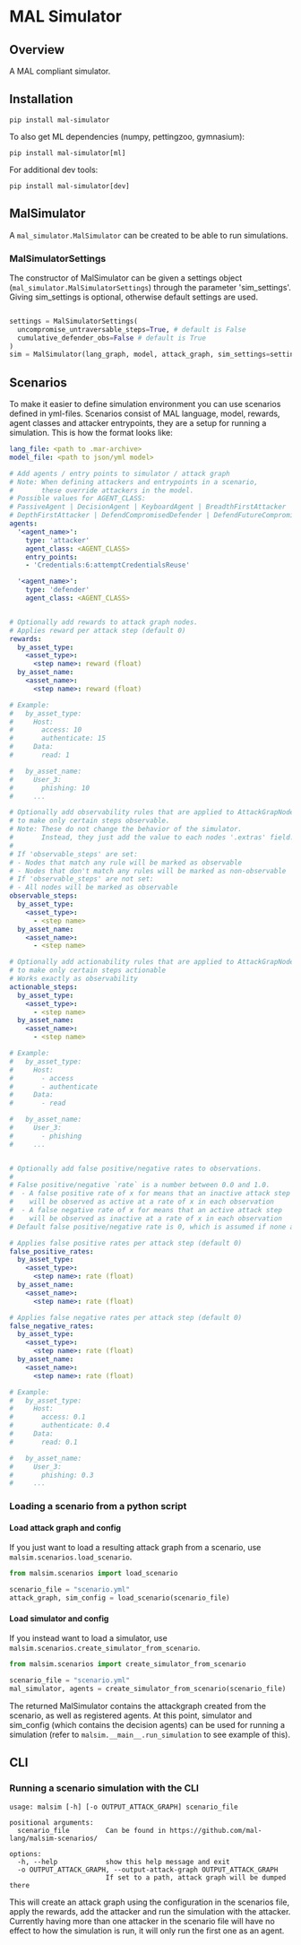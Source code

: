 # MAL Simulator

## Overview

A MAL compliant simulator.

## Installation

```pip install mal-simulator```

To also get ML dependencies (numpy, pettingzoo, gymnasium):

```pip install mal-simulator[ml]```

For additional dev tools:

```pip install mal-simulator[dev]```

## MalSimulator

A `mal_simulator.MalSimulator` can be created to be able to run simulations.

### MalSimulatorSettings
The constructor of MalSimulator can be given a settings object (`mal_simulator.MalSimulatorSettings`)
through the parameter 'sim_settings'. Giving sim_settings is optional, otherwise default settings are used.

```python

settings = MalSimulatorSettings(
  uncompromise_untraversable_steps=True, # default is False
  cumulative_defender_obs=False # default is True
)
sim = MalSimulator(lang_graph, model, attack_graph, sim_settings=settings)

```

## Scenarios

To make it easier to define simulation environment you can use scenarios defined in yml-files.
Scenarios consist of MAL language, model, rewards, agent classes and attacker entrypoints,
they are a setup for running a simulation. This is how the format looks like:

```yml
lang_file: <path to .mar-archive>
model_file: <path to json/yml model>

# Add agents / entry points to simulator / attack graph
# Note: When defining attackers and entrypoints in a scenario,
#       these override attackers in the model.
# Possible values for AGENT_CLASS:
# PassiveAgent | DecisionAgent | KeyboardAgent | BreadthFirstAttacker |
# DepthFirstAttacker | DefendCompromisedDefender | DefendFutureCompromisedDefender
agents:
  '<agent_name>':
    type: 'attacker'
    agent_class: <AGENT_CLASS>
    entry_points:
    - 'Credentials:6:attemptCredentialsReuse'

  '<agent_name>':
    type: 'defender'
    agent_class: <AGENT_CLASS>


# Optionally add rewards to attack graph nodes.
# Applies reward per attack step (default 0)
rewards:
  by_asset_type:
    <asset_type>:
      <step name>: reward (float)
  by_asset_name:
    <asset_name>:
      <step name>: reward (float)

# Example:
#   by_asset_type:
#     Host:
#       access: 10
#       authenticate: 15
#     Data:
#       read: 1

#   by_asset_name:
#     User_3:
#       phishing: 10
#     ...

# Optionally add observability rules that are applied to AttackGrapNodes
# to make only certain steps observable.
# Note: These do not change the behavior of the simulator.
#       Instead, they just add the value to each nodes '.extras' field.
#
# If 'observable_steps' are set:
# - Nodes that match any rule will be marked as observable
# - Nodes that don't match any rules will be marked as non-observable
# If 'observable_steps' are not set:
# - All nodes will be marked as observable
observable_steps:
  by_asset_type:
    <asset_type>:
      - <step name>
  by_asset_name:
    <asset_name>:
      - <step name>

# Optionally add actionability rules that are applied to AttackGrapNodes
# to make only certain steps actionable
# Works exactly as observability
actionable_steps:
  by_asset_type:
    <asset_type>:
      - <step name>
  by_asset_name:
    <asset_name>:
      - <step name>

# Example:
#   by_asset_type:
#     Host:
#       - access
#       - authenticate
#     Data:
#       - read

#   by_asset_name:
#     User_3:
#       - phishing
#     ...


# Optionally add false positive/negative rates to observations.
#
# False positive/negative `rate` is a number between 0.0 and 1.0.
#  - A false positive rate of x for means that an inactive attack step
#    will be observed as active at a rate of x in each observation
#  - A false negative rate of x for means that an active attack step
#    will be observed as inactive at a rate of x in each observation
# Default false positive/negative rate is 0, which is assumed if none are given.

# Applies false positive rates per attack step (default 0)
false_positive_rates:
  by_asset_type:
    <asset_type>:
      <step name>: rate (float)
  by_asset_name:
    <asset_name>:
      <step name>: rate (float)

# Applies false negative rates per attack step (default 0)
false_negative_rates:
  by_asset_type:
    <asset_type>:
      <step name>: rate (float)
  by_asset_name:
    <asset_name>:
      <step name>: rate (float)

# Example:
#   by_asset_type:
#     Host:
#       access: 0.1
#       authenticate: 0.4
#     Data:
#       read: 0.1

#   by_asset_name:
#     User_3:
#       phishing: 0.3
#     ...

```

### Loading a scenario from a python script

#### Load attack graph and config

If you just want to load a resulting attack graph from a scenario, use `malsim.scenarios.load_scenario`.

```python
from malsim.scenarios import load_scenario

scenario_file = "scenario.yml"
attack_graph, sim_config = load_scenario(scenario_file)

```

#### Load simulator and config

If you instead want to load a simulator, use `malsim.scenarios.create_simulator_from_scenario`.

```python
from malsim.scenarios import create_simulator_from_scenario

scenario_file = "scenario.yml"
mal_simulator, agents = create_simulator_from_scenario(scenario_file)

```
The returned MalSimulator contains the attackgraph created from
the scenario, as well as registered agents. At this point, simulator and sim_config
(which contains the decision agents) can be used for running a simulation
(refer to `malsim.__main__.run_simulation` to see example of this).


## CLI

### Running a scenario simulation with the CLI

```
usage: malsim [-h] [-o OUTPUT_ATTACK_GRAPH] scenario_file

positional arguments:
  scenario_file         Can be found in https://github.com/mal-lang/malsim-scenarios/

options:
  -h, --help            show this help message and exit
  -o OUTPUT_ATTACK_GRAPH, --output-attack-graph OUTPUT_ATTACK_GRAPH
                        If set to a path, attack graph will be dumped there
```

This will create an attack graph using the configuration in the scenarios file, apply the rewards, add the attacker and run the simulation with the attacker.
Currently having more than one attacker in the scenario file will have no effect to how the simulation is run, it will only run the first one as an agent.

